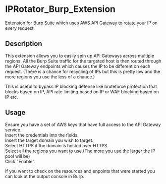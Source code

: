 # IPRotator_Burp_Extension
Extension for Burp Suite which uses AWS API Gateway to rotate your IP on every request.

## Description
This extension allows you to easily spin up API Gateways across multiple regions. All the Burp Suite traffic for the targeted host is then routed through the API Gateway endpoints which causes the IP to be different on each request. (There is a chance for recycling of IPs but this is pretty low and the more regions you use the less of a chance.)

This is useful to bypass IP blocking defense like bruteforce protection that blocks based on IP, API rate limiting based on IP or WAF blocking based on IP etc.

## Usage
Ensure you have a set of AWS keys that have full access to the API Gateway service.  
Insert the credentials into the fields.  
Insert the target domain you wish to target.  
Select HTTPS if the domain is hosted over HTTPS.  
Select all the regions you want to use.(The more you use the larger the IP pool will be)  
Click "Enable".

If you want to check on the resources and enpoints that were started you can look at the output console in Burp.

